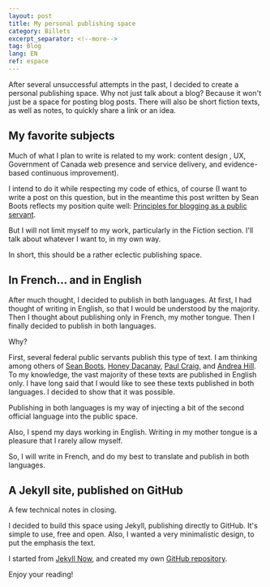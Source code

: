 ```yaml
---
layout: post
title: My personal publishing space
category: Billets
excerpt_separator: <!--more-->
tag: Blog
lang: EN
ref: espace
---
```


After several unsuccessful attempts in the past, I decided to create a personal publishing space. Why not just talk about a blog? Because it won't just be a space for posting blog posts. There will also be short fiction texts, as well as notes, to quickly share a link or an idea.


<!--more-->

## My favorite subjects

Much of what I plan to write is related to my work: content design , UX, Government of Canada web presence and service delivery, and evidence-based continuous improvement). 

I intend to do it while respecting my code of ethics, of course (I want to write a post on this question, but in the meantime this post written by Sean Boots reflects my position quite well: [Principles for blogging as a public servant](https://sboots.ca/2020/01/21/principles-for-blogging-as-a-public-servant/). 

But I will not limit myself to my work, particularly in the Fiction section. I'll talk about whatever I want to, in my own way.

In short, this should be a rather eclectic publishing space.


## In French... and in English

After much thought, I decided to publish in both languages. At first, I had thought of writing in English, so that I would be understood by the majority. Then I thought about publishing only in French, my mother tongue. Then I finally decided to publish in both languages. 

Why? 

First, several federal public servants publish this type of text. I am thinking among others of [Sean Boots](https://sboots.ca/), [Honey Dacanay](https://honeygolightly.medium.com/), [Paul Craig.](https://federal-field-notes.ca/) and [Andrea Hill](https://afhill.medium.com/). To my knowledge, the vast majority of these texts are published in English only. I have long said that I would like to see these texts published in both languages. I decided to show that it was possible.

Publishing in both languages is my way of injecting a bit of the second official language into the public space.

Also, I spend my days working in English. Writing in my mother tongue is a pleasure that I rarely allow myself.

So, I will write in French, and do my best to translate and publish in both languages. 

## A Jekyll site, published on GitHub

A few technical notes in closing.

I decided to build this space using Jekyll, publishing directly to GitHub. It's simple to use, free and open. Also, I wanted a very minimalistic design, to put the emphasis the text.

I started from [Jekyll Now](https://github.com/barryclark/jekyll-now), and created my own [GitHub repository](https://github.com/quidampepin/quidampepin.github.io). 

Enjoy your reading! 
